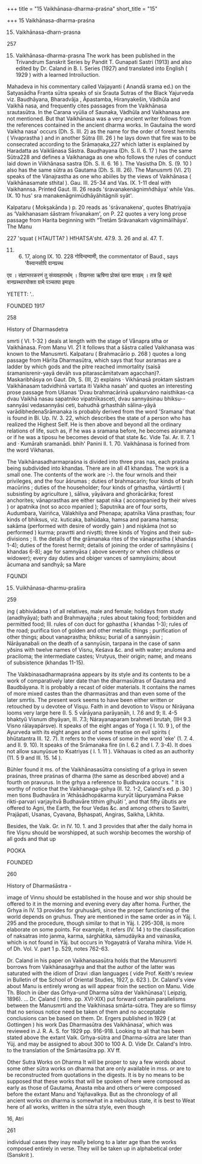 +++
title = "15 Vaikhānasa-dharma-praśna"
short_title = "15"

+++
15 Vaikhānasa-dharma-praśna


15. Vaikhānasa-dharn-prasna 

257 

15. Vaikhānasa-dharma-prasna The work has been published in the Trivandrum Sanskrit Series by Pandit T. Gunapati Sastri (1913) and also edited by Dr. Caland in B. I. Series (1927) and translated into English ( 1929 ) with a learned Introiluction. 

Mahadeva in his commentary called Vaijayanti ( Anandā srama ed.) on the Satyasādha Franta sūtra speaks of six Srauta Sutras of the Black Yajurveda viz. Baudhāyana, Bharadvāja , Āpastamba, Hiranyakešin, Vädhūla and Vaikhā nasa, and frequently cites passages from the Vaikhānasa srautasūtra. In the Carana vyūlia of Saunaka, Vàdhūla and Vaikhanasa are not mentioned. But that Vaikhānasa was a very ancient writer follows from the references contained in the ancient dharma works. In Gautaina the word Vaikha nasa' occurs (Dh. S. III. 2) as the name for the order of forest hermits ( Vivaprastha ) and in another Sūtra (III. 26 ) he lays down that fire was to be consecrated according to the Srāmaņaka,227 which latter is explained by Haradatta as Vaiklānasa Sāstra. Baudhayana (Dh. S. II. 6. 17 ) has the same Sūtra228 and defines a Vaikhanaga as one who follows the rules of conduct laid down in Viikhānasa sastra (Dh. S. II. 6. 16 ). The Vasistha Dh. S. (9. 10 ) also has the same sūtra as Gautama (Dh. S. III. 26). The Manusmrti (VI. 21) speaks of the Vänajrastha as one who abiiles by the views of Vaikhānasa ( Vaikhānasamate sthital ). Gau. III. 25-34 and Vas. IX. 1-11 deal with Vaikhannsa. Printed Gaut. III. 26 reads 'śravanakenägnimñdhāya' while Vas. IX. 10 hus' sra manakenāgnimūdhāyāhitāgnili syāt'. 

Kalpataru ( Mokşakānda ) p. 20 reads as 'śrāvanakena', quotes Bhatriyajia as ‘Vaikhanasam śāstram frīvanakam', on P. 22 quotes a very long prose passage from Harita beginning with “Tretām Srävanakaṁ vägnimāilhāya'. The Manu 

227 'squat ( HTAUTTA? ) HfHATSA'sht. 47.9. 3. 26 and al. 47. T. 

11. 6. 17, along IX. 10. 228 गोविन्दम्वामी, the commentator of Baud., says 'वैस्वानसोपि वानप्रस्थ 

एव । संज्ञान्तरकरणं तु संव्यवहारार्थम् । विखनसा ऋषिणा प्रोक्तं खाना शाखम् । तत्र हि बहवो वानप्रस्थारयोक्ता ग्रामे पञ्चतपा इमाइयः 

YETETT: '.. 

FOUNDED 1917 

258 

History of Dharmasdetra 

smrti ( VI. 1-32 ) deals at length with the stage of Vånapra stha or Vaikhānasa. From Manu VI. 21 it follows that a šāstra called Vaikhanasa was known to the Manusmrti. Kalpataru ( Brahmacārio p. 268 ) quotes a long passage from Hārīta Dharmasūtra, which says that four asramas are a ladder by which gods and the pitre reached immortality (saisā śramanisrenir-yayā devāh sva pitarascāmitatvam agacchan)?. Maskaribhāsya on Gaut. Dh, S. (III, 2) explains · Vikhānasā proktam sāstram Vaikhānasam tadvidhinā vartata iti Vaikha nasah' and quotes an interesting prose passage from Ušanas 'Dvau brahmacārinā upakurváno naisthikas-ca dvau Vaikhā nasau sapatniko vipatnīkasceti, dvau sannyásinau bhiksu-- sannyāsi vedasannyāsi ceti, bahudhā grhasthāh sālina-yāyā varādibhedenaSrāmanaka is probably derived from the word 'Sramana' that is found in Bỉ. Up. IV. 3. 22, which describes the state of a person who has realized the Highest Self. He is then above and beyond all the ordinary relations of life, such as, if he was a sramana before, he becomes aśramana or if he was a tiposu he becomes devoid of that state &c. Vide Tai. Ar. II. 7. 1 and · Kumārah sramanādi. bhih' Panini II. 1. 70. Vaikhānasa is forined from the word Vikhanas. 

The Vaikhānasadharmapraśna is divided into three pras nas, each praśna being subdivided into khandas. There are in all 41 khandas. The work is a small one. The contents of the work are :-). the four wrnols and their privileges, and the four āśrumas ; duties of brahmacarin; four kinds of brah macūrins ; duties of the householder; four kinds of grhastha, vārtāvrtti ( subsisting by agriculture ), sāliva, yāyāvara and ghorācārika; forest anchorites; vānaprasthas are either sapat nika ( accompanied by their wives ) or apatnika (not so acco mpanied ); Saputnika are of four sorts, Audumbara, Vairiñca, Válakhilya and Phenapa; apatnīka Vāna prasthas; four kinds of bhiksus, viz. kuticaka, bahūdaka, hamsa and parama hamsa; sakāma (performed with desire of wordly gain ) and nişkāma (not so performed ) kurma; pravrtti and nivștti; three kinds of Yogins and their sub-divisions ; II. the details of the grāmanaka rites of the vānaprastha ( khandas 1-4); duties of the forest hermit; details of joining the order of saṁnyāsins ( khandas 6-8); age for samnyāsa ( above seventy or when childless or widower); every day duties and obiger vances of samnyāsins; about ācumana and sandhyā; sa Mare 

FQUNDI 

15. Vuikhānasa-dharmu-prašira 

259 

ing ( abhivādana ) of all relatives, male and female; holidays from study (anadhyāya); bath and Brahmayajña ; rules about taking food; forbidden and permitted food; III. rules of con duct for gphastha ( khandas 1-3); rules of the road; purifica tion of golden and other metallic things ; purification of other things; about vanaprastha; bhiksu; burial of a sannyāsin ; Nārāyanabali on the death of a sannyūsin, tarpana in the case of sann yðsins with twelve names of Visnu, Keśava &c. and with water; anuloma and praciloma; the intermediate castes; Vrutyus, their origin; name, and means of subsistence (khandas 11-15). 

The Vaikbinasadharmapraśna appears by its style and its contents to be a work of comparatively later date than the dharmasūtras of Gautama and Baudbāyana. It is probably a recast of older materials. It contains the names of more mixed castes than the dharmasútras and than even some of the later smrtis. The present work seems to have been either written or retouched by u devotee of Visųu. Faith in and devotion to Visņu or Nirāyana looms very large here (I. 5. 5 vārāyana parāyaṇāh, I. 7.6 and 9; II. 4-5 bhaktyű Visnum dhyāyan, III. 7.3; Nárayanaparam brahmeti brutah, (IIH 9.3 Visno rālayapārsve). It speaks of the eight angas of Yoga ( I. 10. 9 ), of the Ayurveda with its eight anges and of some treatise on evil spirits ( bhūtatantra III. 12. 7). It refers to the views of some in the word 'eke' (1. 7. 4. and II. 9. 10). It speaks of the Srāmanaka fire (in I. 6.2 and I. 7. 3-4). It does not allow saunyūsue to Ksatriyas ( I. 1. 11 ). Vikhauas is cited as an authority (11. 5 9 and III. 15. 14 ). 

Bühler found it ms. of the Vaikhānasasūtra consisting of a grlıya in seven praśnas, three praśnas of dharma (the same as described above) and a fourth on pravurus. In the grhya a reference to Budhavára occurs. " It is worthy of notice that the Vaikhanaga-gshya (II. 12. 1-2, Caland's ed. p. 30 ) men tions Budhavāra in 'Athāsādhopákarma kuryūt lāpuryamāna Pakse rikti-parvari varjayitvā Budhavāre tithim gļhụāti ', and that fifty ūbutis are offered to Agni, the Earth, the four Vedas &c. and among others to Savitri, Prajāpati, Usanas, Cyavana, Bșhaspati, Angiras, Saikha, Likhita. 

Besides, the Vaik. Gr. in IV. 10. 1. and 3 provides that after the daily homa in fire Vişnu should be worshipped, at such worship becomes the worship of all gods and that up 

POOKA 

FOUNDED 

260 

History of Dharmaśāstra - 

image of Vinnu should be established in the house and wor ship should be offered to it in the morning and evening every day after homa. Further, the Grhya in IV. 13 provides for gruhusārti, since the proper functioning of the world depends on gruhus. They are mentioned in the same order as in Yāj. I. 295 and the procedure, though similar to that in Yāj. I. 295-308, is more elaborate on some points. For example, it refers (IV. 14 ) to the classification of naksatras into janma, karma, sárghātika, sämudāyika and vainasika, which is not found in Yāj. but occurs in Yogayatrā of Varaha mihira. Vide H. of Dh. Vol. V. part 1 p. 529, notes 762-63. 

Dr. Caland in his paper on Vaikhanasasūtra holds that the Manusmrti borrows from Vaikhānasagrhya and that the author of the latter was saturated with the idiom of Dravi :dian languages ( vide Prof. Keith's review in Bulletin of tbe School of Oriental Studies, 1927, p. 623 ). Dr. Caland's view about Manu is entirely wrong as will appear froin the section on Manu. Vide Th. Bloch in über das Grhya-und Dharma sūtra der Vaikhūnasa'( Leipzig, 1896). ... Dr. Çaland ( Intro. pp. XVI-XIX) put forward certain parallelisms between the Manusmrti and the Vaikhinasa smārta-sútra. They are so flimsy that no serious notice need be taken of them and no acceptable conclusions can be based on them. Dr. Ergers published in 1929 ( at Gottingen ) his work Das Dharmasūtra des Vaikhānasa', which was reviewed in J. R. A. S. for 1929 pp. 916-918. Looking to all that has been stated above the extant Vaik. Grhya-sūtra and Dharma-sūtra are later than Yüj. and may be assigned to about 300 to 100 A. D. Vide Dr. Caland's Intro. to the translation of the Smārtasūtra pp. XV ff. 

Other Sutra Works on Dharma It will be proper to say a few words about some other sūtra works on dharma that are only available in mss. or are to be reconstructed from quotations in the digests. It is by no means to be supposed that these works that will be spoken of here were composed as early as those of Gautama, Anasta mba and others or'were composed before the extant Manu and Yajňavalkya. But as the chronology of all ancient works on dharma is somewhat in a nebulous state, it is best to Weat here of all works, written in the sūtra style, even though 

16, Atri 

261 

individual cases they inay really belong to a later age than the works composed entirely in verse. They will be taken up in alphabetical order (Sanskrit ). 

